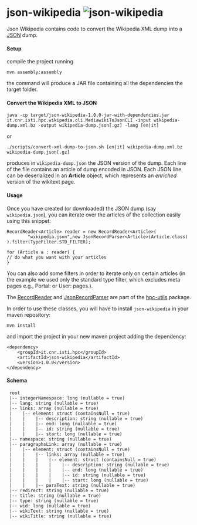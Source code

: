 json-wikipedia ![json-wikipedia](https://dl.dropboxusercontent.com/u/4663256/tmp/json-wikipedia.png) 
==============

 Json Wikipedia contains code to convert the Wikipedia XML dump into a [JSON][json] dump.

#### Setup ####

compile the project running 

    mvn assembly:assembly 
	
the command will produce a JAR file containing all the dependencies the target folder.  

#### Convert the Wikipedia XML to JSON ####

    java -cp target/json-wikipedia-1.0.0-jar-with-dependencies.jar it.cnr.isti.hpc.wikipedia.cli.MediawikiToJsonCLI -input wikipedia-dump.xml.bz -output wikipedia-dump.json[.gz] -lang [en|it] 		

or 

	./scripts/convert-xml-dump-to-json.sh [en|it] wikipedia-dump.xml.bz wikipedia-dump.json[.gz]

produces in `wikipedia-dump.json` the JSON version of the dump. Each line of the file contains an article 
of dump encoded in JSON. Each JSON line can be deserialized in an **Article** object, 
which represents an 
_enriched_ version of the wikitext page.

  
#### Usage ####

Once you have created (or downloaded) the JSON dump (say `wikipedia.json`), you can iterate over the articles of the collection 
easily using this snippet: 

    RecordReader<Article> reader = new RecordReader<Article>(
			"wikipedia.json",new JsonRecordParser<Article>(Article.class)
    ).filter(TypeFilter.STD_FILTER);

    for (Article a : reader) {
	// do what you want with your articles	
    }
 
You can also add some filters in order to iterate only on certain articles (in the example 
we used only the standard type filter, which excludes meta pages e.g., Portal: or User: pages.).

The [RecordReader](http://sassicaia.isti.cnr.it/javadocs/hpc-utils/it/cnr/isti/hpc/io/reader/RecordReader.html) and 
[JsonRecordParser](http://sassicaia.isti.cnr.it/javadocs/hpc-utils/it/cnr/isti/hpc/io/reader/JsonRecordParser.html) are part
of the [hpc-utils](http://sassicaia.isti.cnr.it/javadocs/hpc-utils) package.

In order to use these classes, you will have to install `json-wikipedia` in your maven repository:

    mvn install

and import the project in your new maven project adding the dependency: 

    <dependency>
	    <groupId>it.cnr.isti.hpc</groupId>
		<artifactId>json-wikipedia</artifactId>
		<version>1.0.0</version>
	</dependency> 
	
#### Schema ####

```
 root
 |-- integerNamespace: long (nullable = true)
 |-- lang: string (nullable = true)
 |-- links: array (nullable = true)
 |    |-- element: struct (containsNull = true)
 |    |    |-- description: string (nullable = true)
 |    |    |-- end: long (nullable = true)
 |    |    |-- id: string (nullable = true)
 |    |    |-- start: long (nullable = true)
 |-- namespace: string (nullable = true)
 |-- paragraphsLink: array (nullable = true)
 |    |-- element: struct (containsNull = true)
 |    |    |-- links: array (nullable = true)
 |    |    |    |-- element: struct (containsNull = true)
 |    |    |    |    |-- description: string (nullable = true)
 |    |    |    |    |-- end: long (nullable = true)
 |    |    |    |    |-- id: string (nullable = true)
 |    |    |    |    |-- start: long (nullable = true)
 |    |    |-- paraText: string (nullable = true)
 |-- redirect: string (nullable = true)
 |-- title: string (nullable = true)
 |-- type: string (nullable = true)
 |-- wid: long (nullable = true)
 |-- wikiText: string (nullable = true)
 |-- wikiTitle: string (nullable = true)
```




[json]: http://www.json.org/fatfree.html "JSON: The Fat-Free Alternative to XML"


